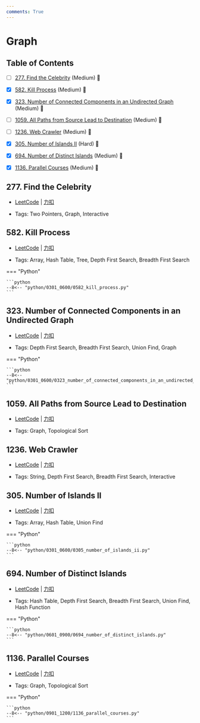 ```yaml
---
comments: True
---
```


# Graph

## Table of Contents

- [ ] [277. Find the Celebrity](#277-find-the-celebrity) (Medium) 👑
- [x] [582. Kill Process](#582-kill-process) (Medium) 👑
- [x] [323. Number of Connected Components in an Undirected Graph](#323-number-of-connected-components-in-an-undirected-graph) (Medium) 👑
- [ ] [1059. All Paths from Source Lead to Destination](#1059-all-paths-from-source-lead-to-destination) (Medium) 👑
- [ ] [1236. Web Crawler](#1236-web-crawler) (Medium) 👑
- [x] [305. Number of Islands II](#305-number-of-islands-ii) (Hard) 👑
- [x] [694. Number of Distinct Islands](#694-number-of-distinct-islands) (Medium) 👑
- [x] [1136. Parallel Courses](#1136-parallel-courses) (Medium) 👑


## 277. Find the Celebrity

-    [LeetCode](https://leetcode.com/problems/find-the-celebrity/) | [力扣](https://leetcode.cn/problems/find-the-celebrity/)

-   Tags: Two Pointers, Graph, Interactive



## 582. Kill Process

-    [LeetCode](https://leetcode.com/problems/kill-process/) | [力扣](https://leetcode.cn/problems/kill-process/)

-   Tags: Array, Hash Table, Tree, Depth First Search, Breadth First Search

=== "Python"

    ```python
    --8<-- "python/0301_0600/0582_kill_process.py"
    ```



## 323. Number of Connected Components in an Undirected Graph

-    [LeetCode](https://leetcode.com/problems/number-of-connected-components-in-an-undirected-graph/) | [力扣](https://leetcode.cn/problems/number-of-connected-components-in-an-undirected-graph/)

-   Tags: Depth First Search, Breadth First Search, Union Find, Graph

=== "Python"

    ```python
    --8<-- "python/0301_0600/0323_number_of_connected_components_in_an_undirected_graph.py"
    ```



## 1059. All Paths from Source Lead to Destination

-    [LeetCode](https://leetcode.com/problems/all-paths-from-source-lead-to-destination/) | [力扣](https://leetcode.cn/problems/all-paths-from-source-lead-to-destination/)

-   Tags: Graph, Topological Sort



## 1236. Web Crawler

-    [LeetCode](https://leetcode.com/problems/web-crawler/) | [力扣](https://leetcode.cn/problems/web-crawler/)

-   Tags: String, Depth First Search, Breadth First Search, Interactive



## 305. Number of Islands II

-    [LeetCode](https://leetcode.com/problems/number-of-islands-ii/) | [力扣](https://leetcode.cn/problems/number-of-islands-ii/)

-   Tags: Array, Hash Table, Union Find

=== "Python"

    ```python
    --8<-- "python/0301_0600/0305_number_of_islands_ii.py"
    ```



## 694. Number of Distinct Islands

-    [LeetCode](https://leetcode.com/problems/number-of-distinct-islands/) | [力扣](https://leetcode.cn/problems/number-of-distinct-islands/)

-   Tags: Hash Table, Depth First Search, Breadth First Search, Union Find, Hash Function

=== "Python"

    ```python
    --8<-- "python/0601_0900/0694_number_of_distinct_islands.py"
    ```



## 1136. Parallel Courses

-    [LeetCode](https://leetcode.com/problems/parallel-courses/) | [力扣](https://leetcode.cn/problems/parallel-courses/)

-   Tags: Graph, Topological Sort

=== "Python"

    ```python
    --8<-- "python/0901_1200/1136_parallel_courses.py"
    ```



